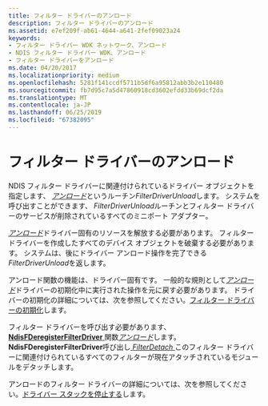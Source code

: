 ```yaml
---
title: フィルター ドライバーのアンロード
description: フィルター ドライバーのアンロード
ms.assetid: e7ef209f-ab61-4644-a641-2fef09023a24
keywords:
- フィルター ドライバー WDK ネットワーク、アンロード
- NDIS フィルター ドライバー WDK、アンロード
- フィルター ドライバーをアンロード
ms.date: 04/20/2017
ms.localizationpriority: medium
ms.openlocfilehash: 5281f141ccdf5711b5df6a95812abb3b2e110480
ms.sourcegitcommit: fb7d95c7a5d47860918cd3602efdd33b69dcf2da
ms.translationtype: MT
ms.contentlocale: ja-JP
ms.lasthandoff: 06/25/2019
ms.locfileid: "67382095"
---
```

# <a name="unloading-a-filter-driver"></a>フィルター ドライバーのアンロード





NDIS フィルター ドライバーに関連付けられているドライバー オブジェクトを指定します、 [*アンロード*](https://docs.microsoft.com/windows-hardware/drivers/ddi/content/wdm/nc-wdm-driver_unload)というルーチン*FilterDriverUnload*します。 システムを呼び出すことができます、 *FilterDriverUnload*ルーチンとフィルター ドライバーのサービスが削除されているすべてのミニポート アダプター。

[*アンロード*](https://docs.microsoft.com/windows-hardware/drivers/ddi/content/wdm/nc-wdm-driver_unload)ドライバー固有のリソースを解放する必要があります。 フィルター ドライバーを作成したすべてのデバイス オブジェクトを破棄する必要があります。 システムは、後にドライバー アンロード操作を完了できる*FilterDriverUnload*を返します。

アンロード関数の機能は、ドライバー固有です。 一般的な規則として[*アンロード*](https://docs.microsoft.com/windows-hardware/drivers/ddi/content/wdm/nc-wdm-driver_unload)ドライバーの初期化中に実行された操作を元に戻す必要があります。 ドライバーの初期化の詳細については、次を参照してください。[フィルター ドライバーの初期化](initializing-a-filter-driver.md)します。

フィルター ドライバーを呼び出す必要があります、 [ **NdisFDeregisterFilterDriver** ](https://docs.microsoft.com/windows-hardware/drivers/ddi/content/ndis/nf-ndis-ndisfderegisterfilterdriver)関数[*アンロード*](https://docs.microsoft.com/windows-hardware/drivers/ddi/content/wdm/nc-wdm-driver_unload)します。 **NdisFDeregisterFilterDriver**呼び出し[ *FilterDetach* ](https://docs.microsoft.com/windows-hardware/drivers/ddi/content/ndis/nc-ndis-filter_detach)このフィルター ドライバーに関連付けられているすべてのフィルターが現在アタッチされているモジュールをデタッチします。

アンロードのフィルター ドライバーの詳細については、次を参照してください。[ドライバー スタックを停止する](stopping-a-driver-stack.md)します。
